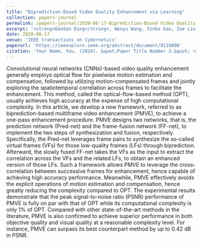 ```yaml
---
title: "Biprediction-Based Video Quality Enhancement via Learning"
collection: papers-journal
permalink: /papers-journal/2020-06-17-Biprediction-Based Video Quality Enhancement via Learning
excerpt: '<strong>Dandan Ding</strong>, Wenyu Wang, Xinbo Gao, Zoe Liu, and Yong Fang*'
date: 2020-06-17
venue: 'IEEE transactions on Cybernetics'
paperurl: 'https://ieeexplore.ieee.org/abstract/document/9119800'
citation: 'Your Name, You. (2024). &quot;Paper Title Number 3.&quot; <i>GitHub Journal of Bugs</i>. 1(3).'
---
```


Convolutional neural networks (CNNs)-based video quality enhancement generally employs optical flow for pixelwise motion estimation and compensation, followed by utilizing motion-compensated frames and jointly exploring the spatiotemporal correlation across frames to facilitate the enhancement. This method, called the optical-flow-based method (OPT), usually achieves high accuracy at the expense of high computational complexity. In this article, we develop a new framework, referred to as biprediction-based multiframe video enhancement (PMVE), to achieve a one-pass enhancement procedure. PMVE designs two networks, that is, the prediction network (Pred-net) and the frame-fusion network (FF-net), to implement the two steps of synthesization and fusion, respectively. Specifically, the Pred-net leverages frame pairs to synthesize the so-called virtual frames (VFs) for those low-quality frames (LFs) through biprediction. Afterward, the slowly fused FF-net takes the VFs as the input to extract the correlation across the VFs and the related LFs, to obtain an enhanced version of those LFs. Such a framework allows PMVE to leverage the cross-correlation between successive frames for enhancement, hence capable of achieving high accuracy performance. Meanwhile, PMVE effectively avoids the explicit operations of motion estimation and compensation, hence greatly reducing the complexity compared to OPT. The experimental results demonstrate that the peak signal-to-noise ratio (PSNR) performance of PMVE is fully on par with that of OPT while its computational complexity is only 1% of OPT. Compared with other state-of-the-art methods in the literature, PMVE is also confirmed to achieve superior performance in both objective quality and visual quality at a reasonable complexity level. For instance, PMVE can surpass its best counterpart method by up to 0.42 dB in PSNR.

